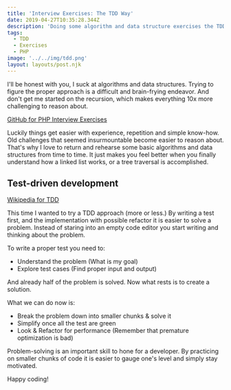 ```yaml
---
title: 'Interview Exercises: The TDD Way'
date: 2019-04-27T10:35:28.344Z
description: 'Doing some algorithm and data structure exercises the TDD way'
tags:
  - TDD
  - Exercises
  - PHP
image: '../../img/tdd.png'
layout: layouts/post.njk
---
```


I'll be honest with you, I suck at algorithms and data structures. Trying to figure the proper approach is a difficult and brain-frying endeavor. And don't get me started on the recursion, which makes everything 10x more challenging to reason about.

[GitHub for PHP Interview Exercises](https://github.com/azdanov/php-interview-exercises)

Luckily things get easier with experience, repetition and simple know-how. Old challenges that seemed insurmountable become easier to reason about. That's why I love to return and rehearse some basic algorithms and data structures from time to time. It just makes you feel better when you finally understand how a linked list works, or a tree traversal is accomplished.

## Test-driven development

[Wikipedia for TDD](https://en.wikipedia.org/wiki/Test-driven_development)

This time I wanted to try a TDD approach (more or less.) By writing a test first, and the implementation with possible refactor it is easier to solve a problem. Instead of staring into an empty code editor you start writing and thinking about the problem.

To write a proper test you need to:

- Understand the problem (What is my goal)
- Explore test cases (Find proper input and output)

And already half of the problem is solved. Now what rests is to create a solution.

What we can do now is:

- Break the problem down into smaller chunks & solve it
- Simplify once all the test are green
- Look & Refactor for performance (Remember that premature optimization is bad)

Problem-solving is an important skill to hone for a developer. By practicing on smaller chunks of code it is easier to gauge one's level and simply stay motivated.

Happy coding!
